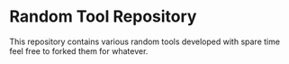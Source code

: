# Random Tool Repository

This repository contains various random tools developed with spare time feel free to forked them for whatever. 